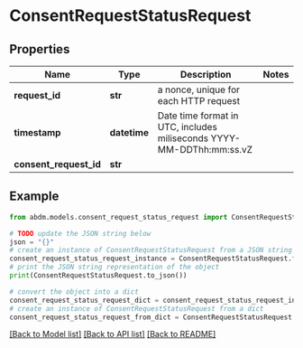 # ConsentRequestStatusRequest


## Properties

Name | Type | Description | Notes
------------ | ------------- | ------------- | -------------
**request_id** | **str** | a nonce, unique for each HTTP request | 
**timestamp** | **datetime** | Date time format in UTC, includes miliseconds YYYY-MM-DDThh:mm:ss.vZ | 
**consent_request_id** | **str** |  | 

## Example

```python
from abdm.models.consent_request_status_request import ConsentRequestStatusRequest

# TODO update the JSON string below
json = "{}"
# create an instance of ConsentRequestStatusRequest from a JSON string
consent_request_status_request_instance = ConsentRequestStatusRequest.from_json(json)
# print the JSON string representation of the object
print(ConsentRequestStatusRequest.to_json())

# convert the object into a dict
consent_request_status_request_dict = consent_request_status_request_instance.to_dict()
# create an instance of ConsentRequestStatusRequest from a dict
consent_request_status_request_from_dict = ConsentRequestStatusRequest.from_dict(consent_request_status_request_dict)
```
[[Back to Model list]](../README.md#documentation-for-models) [[Back to API list]](../README.md#documentation-for-api-endpoints) [[Back to README]](../README.md)


